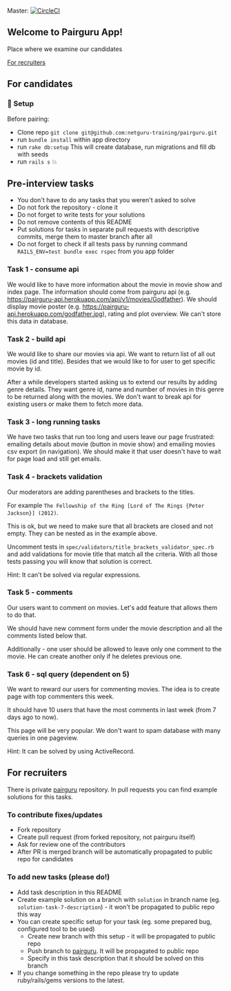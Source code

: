 Master: [![CircleCI](https://circleci.com/gh/Levii01/Own-pairguru/tree/master.svg?style=svg)](https://circleci.com/gh/Levii01/Own-pairguru/tree/master)

## Welcome to Pairguru App!
Place where we examine our candidates

[For recruiters](#for-recruiters)

## For candidates
### :hammer: Setup

Before pairing:
 - Clone repo `git clone git@github.com:netguru-training/pairguru.git`
 - run `bundle install` within app directory
 - run `rake db:setup` This will create database, run migrations and fill db with seeds
 - run `rails s` :boom:

## Pre-interview tasks

- You don't have to do any tasks that you weren't asked to solve
- Do not fork the repository - clone it
- Do not forget to write tests for your solutions
- Do not remove contents of this README
- Put solutions for tasks in separate pull requests with descriptive commits, merge them to master branch after all
- Do not forget to check if all tests pass by running command `RAILS_ENV=test bundle exec rspec` from you app folder

### Task 1 - consume api
We would like to have more information about the movie in movie show and index page. The information should come from pairguru api (e.g. https://pairguru-api.herokuapp.com/api/v1/movies/Godfather). We should display movie poster (e.g. https://pairguru-api.herokuapp.com/godfather.jpg), rating and plot overview. We can't store this data in database.

### Task 2 - build api
We would like to share our movies via api. We want to return list of all out movies (id and title). Besides that we would like to for user to get specific movie by id.

After a while developers started asking us to extend our results by adding genre details. They want genre id, name and number of movies in this genre to be returned along with the movies. We don't want to break api for existing users or make them to fetch more data.

### Task 3 - long running tasks
We have two tasks that run too long and users leave our page frustrated: emailing details about movie (button in movie show) and emailing movies csv export (in navigation). We should make it that user doesn't have to wait for page load and still get emails.

### Task 4 - brackets validation
Our moderators are adding parentheses and brackets to the titles.

For example `The Fellowship of the Ring [Lord of The Rings {Peter Jackson}] (2012)`.

This is ok, but we need to make sure that all brackets are closed and not empty. They can be nested as in the example above.

Uncomment tests in `spec/validators/title_brackets_validator_spec.rb` and add validations for movie title that match all the criteria.
With all those tests passing you will know that solution is correct.

Hint: It can't be solved via regular expressions.

### Task 5 - comments
Our users want to comment on movies. Let's add feature that allows them to do that.

We should have new comment form under the movie description and all the comments listed below that.

Additionally - one user should be allowed to leave only one comment to the movie. He can create another only if he deletes previous one.

### Task 6 - sql query (dependent on 5)
We want to reward our users for commenting movies. The idea is to create page with top commenters this week.

It should have 10 users that have the most comments in last week (from 7 days ago to now).

This page will be very popular. We don't want to spam database with many queries in one pageview.

Hint: It can be solved by using ActiveRecord.


## For recruiters
There is private [pairguru](https://github.com/netguru/pairguru) repository. In pull requests you can find example solutions for this tasks.

### To contribute fixes/updates
* Fork repository
* Create pull request (from forked repository, not pairguru itself)
* Ask for review one of the contributors
* After PR is merged branch will be automatically propagated to public repo for candidates

### To add new tasks (please do!)
* Add task description in this README
* Create example solution on a branch with `solution` in branch name (eg. `solution-task-7-description`) - it won't be propagated to public repo this way
* You can create specific setup for your task (eg. some prepared bug, configured tool to be used)
  * Create new branch with this setup - it will be propagated to public repo
  * Push branch to [pairguru](https://github.com/netguru/pairguru). It will be propagated to public repo
  * Specify in this task description that it should be solved on this branch
* If you change something in the repo please try to update ruby/rails/gems versions to the latest.


